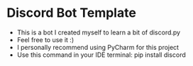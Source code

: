 # Discord Bot Template
- This is a bot I created myself to learn a bit of discord.py
- Feel free to use it :)
- I personally recommend using PyCharm for this project
- Use this command in your IDE terminal: pip install discord
